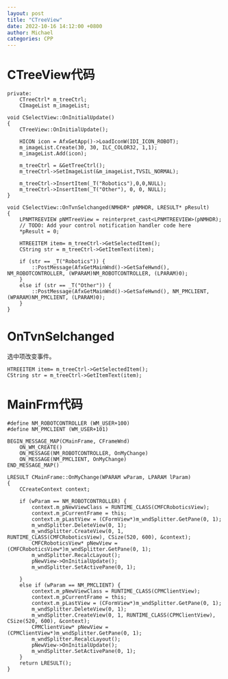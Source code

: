 ```yaml
---
layout: post
title: "CTreeView"
date: 2022-10-16 14:12:00 +0800
author: Michael
categories: CPP
---
```


# CTreeView代码
	private:
		CTreeCtrl* m_treeCtrl;
		CImageList m_imageList;
	
	void CSelectView::OnInitialUpdate()
	{
		CTreeView::OnInitialUpdate();
		
		HICON icon = AfxGetApp()->LoadIconW(IDI_ICON_ROBOT);
		m_imageList.Create(30, 30, ILC_COLOR32, 1,1);
		m_imageList.Add(icon);
	
		m_treeCtrl = &GetTreeCtrl();
		m_treeCtrl->SetImageList(&m_imageList,TVSIL_NORMAL);
	
		m_treeCtrl->InsertItem(_T("Robotics"),0,0,NULL);
		m_treeCtrl->InsertItem(_T("Other"), 0, 0, NULL);
	}

	void CSelectView::OnTvnSelchanged(NMHDR* pNMHDR, LRESULT* pResult)
	{
		LPNMTREEVIEW pNMTreeView = reinterpret_cast<LPNMTREEVIEW>(pNMHDR);
		// TODO: Add your control notification handler code here
		*pResult = 0;
	
		HTREEITEM item= m_treeCtrl->GetSelectedItem();
		CString str = m_treeCtrl->GetItemText(item);

		if (str == _T("Robotics")) {
			::PostMessage(AfxGetMainWnd()->GetSafeHwnd(), NM_ROBOTCONTROLLER, (WPARAM)NM_ROBOTCONTROLLER, (LPARAM)0);
		}
		else if (str == _T("Other")) {
			::PostMessage(AfxGetMainWnd()->GetSafeHwnd(), NM_PMCLIENT, (WPARAM)NM_PMCLIENT, (LPARAM)0);
		}
	}

# OnTvnSelchanged
选中项改变事件。

	HTREEITEM item= m_treeCtrl->GetSelectedItem();
	CString str = m_treeCtrl->GetItemText(item);

# MainFrm代码

	#define NM_ROBOTCONTROLLER (WM_USER+100)
	#define NM_PMCLIENT (WM_USER+101)
	
	BEGIN_MESSAGE_MAP(CMainFrame, CFrameWnd)
		ON_WM_CREATE()
		ON_MESSAGE(NM_ROBOTCONTROLLER, OnMyChange)
		ON_MESSAGE(NM_PMCLIENT, OnMyChange)
	END_MESSAGE_MAP()

	LRESULT CMainFrame::OnMyChange(WPARAM wParam, LPARAM lParam)
	{
		CCreateContext context;
	
		if (wParam == NM_ROBOTCONTROLLER) {
			context.m_pNewViewClass = RUNTIME_CLASS(CMFCRoboticsView);
			context.m_pCurrentFrame = this;
			context.m_pLastView = (CFormView*)m_wndSplitter.GetPane(0, 1);
			m_wndSplitter.DeleteView(0, 1);
			m_wndSplitter.CreateView(0, 1, RUNTIME_CLASS(CMFCRoboticsView), CSize(520, 600), &context);
			CMFCRoboticsView* pNewView = (CMFCRoboticsView*)m_wndSplitter.GetPane(0, 1);
			m_wndSplitter.RecalcLayout();
			pNewView->OnInitialUpdate();
			m_wndSplitter.SetActivePane(0, 1);
	
		}
		else if (wParam == NM_PMCLIENT) {
			context.m_pNewViewClass = RUNTIME_CLASS(CPMClientView);
			context.m_pCurrentFrame = this;
			context.m_pLastView = (CFormView*)m_wndSplitter.GetPane(0, 1);
			m_wndSplitter.DeleteView(0, 1);
			m_wndSplitter.CreateView(0, 1, RUNTIME_CLASS(CPMClientView), CSize(520, 600), &context);
			CPMClientView* pNewView = (CPMClientView*)m_wndSplitter.GetPane(0, 1);
			m_wndSplitter.RecalcLayout();
			pNewView->OnInitialUpdate();
			m_wndSplitter.SetActivePane(0, 1);
		}
		return LRESULT();
	}